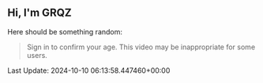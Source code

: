 ## Hi, I'm GRQZ
Here should be something random:  
> Sign in to confirm your age. This video may be inappropriate for some users.


Last Update: 2024-10-10 06:13:58.447460+00:00
